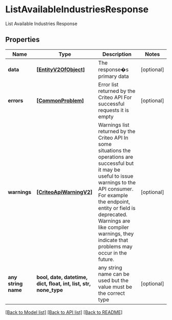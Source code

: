 # ListAvailableIndustriesResponse

List Available Industries Response

## Properties
Name | Type | Description | Notes
------------ | ------------- | ------------- | -------------
**data** | [**[EntityV2OfObject]**](EntityV2OfObject.md) | The response�s primary data | [optional] 
**errors** | [**[CommonProblem]**](CommonProblem.md) | Error list returned by the Criteo API  For successful requests it is empty | [optional] 
**warnings** | [**[CriteoApiWarningV2]**](CriteoApiWarningV2.md) | Warnings list returned by the Criteo API  In some situations the operations are successful but it may be useful to issue warnings to the API consumer.  For example the endpoint, entity or field is deprecated. Warnings are like compiler warnings, they indicate that problems may occur in the future. | [optional] 
**any string name** | **bool, date, datetime, dict, float, int, list, str, none_type** | any string name can be used but the value must be the correct type | [optional]

[[Back to Model list]](../README.md#documentation-for-models) [[Back to API list]](../README.md#documentation-for-api-endpoints) [[Back to README]](../README.md)


